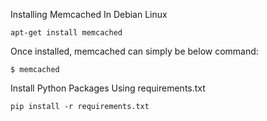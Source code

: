 Installing Memcached In Debian Linux

```angular2html
apt-get install memcached
```

Once installed, memcached can simply be below command:

```angular2html
$ memcached
```

Install Python Packages Using requirements.txt

```angular2html
pip install -r requirements.txt
```
